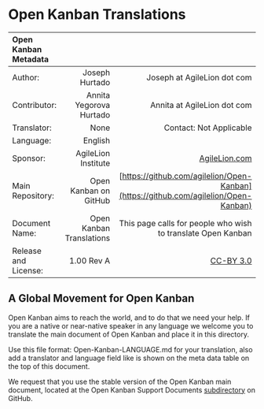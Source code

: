 # Open Kanban Translations

| Open Kanban Metadata |||
| :------------ | -----------: | -------------------: |
| Author:     | Joseph Hurtado  | Joseph at AgileLion dot com |
| Contributor: | Annita Yegorova Hurtado | Annita at AgileLion dot com |
| Translator: | None | Contact: Not Applicable |
| Language: | English ||
| Sponsor:    | AgileLion Institute     | [AgileLion.com](http://agilelion.com) |
| Main Repository:	| Open Kanban on GitHub | [https://github.com/agilelion/Open-Kanban](https://github.com/agilelion/Open-Kanban) |
| Document Name:	| Open Kanban Translations | This page calls for people who wish to translate Open Kanban |
| Release and License:     | 1.00 Rev A |  [CC-BY 3.0](http://creativecommons.org/licenses/by/3.0/) |

## A Global Movement for Open Kanban
Open Kanban aims to reach the world, and to do that we need your help. If you are a native or near-native speaker in any language we welcome you to translate the main document of Open Kanban and place it in this directory.

Use this file format: Open-Kanban-LANGUAGE.md for your translation, also add a translator and language field like is shown on the meta data table on the top of this document.

We request that you use the stable version of the Open Kanban main document, located at the Open Kanban Support Documents [subdirectory](https://github.com/agilelion/Open-Kanban/tree/master/Open%20Kanban%20Support%20Documents) on GitHub.

